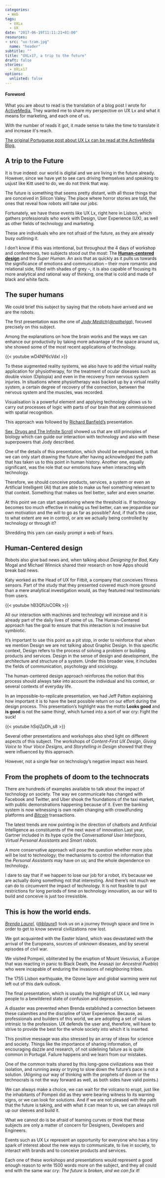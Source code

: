 ```yaml
---
categories:
 - Web
tags:  
  - UXLx
  - UX
date: "2017-06-19T11:11:21+01:00"
resources:
- src: "ux-tram.jpg"
  name: "header"
subtitle: ""
title: "UXLx17, a trip to the future"
draft: false
stories: 
  - UXLx17
options: 
  unlisted: false
---
```




<h4>Foreword</h4>

<p>What you are about to read is the translation of a blog post I wrote for <a href="https://activemedia.pt/">ActiveMedia.</a> They wanted me to share my perspective on UX Lx and what it means for marketing, and each one of us.</p>

<p>With the number of reads it got, it made sense to take the time to translate it and increase it's reach.</p>

<p><a href="https://activemedia.pt/written-by/uxlx-2017-e-uma-viagem-ao-futuro/">The original Portuguese post about UX Lx can be read at the ActiveMedia Blog.</a></p>

<h2 class="title">A trip to the Future</h2>

<p>It is true indeed: our world is digital and we are living in the future already. However, since we have yet to see cars driving themselves and speaking to usjust like Kitt used to do, we do not think that way.</p>

<p>The future is something that seems pretty distant, with all those things that are conceived in Silicon Valey. The place where horror stories are told, the ones that reveal how robots will take our jobs.</p>

<p>Fortunately, we have these events like UX Lx, right here in Lisbon, which gathers professionals who work with Design, User Experience (UX), as well as other fields of technology and marketing.</p>

<p>These are individuals who are not afraid of the future, as they are already busy outlining it.</p>

<p>I don’t know if this was intentional, but throughout the 4 days of workshop and conferences, two subjects stood out the most: The <strong><a href="https://en.wikipedia.org/wiki/Human-centered_design">Human-centered design</a></strong> and the <em>Super Human</em>. An axis that as quickly as it pulls us towards the significance of emotions and communication – their more romantic and relational side, filled with shades of grey –, it is also capable of focusing its more analytical and rational way of thinking, one that is cold and made of black and white facts.</p>

<h2 class="title" id="toc_0">The super humans</h2>

<p>We could brief this subject by saying that the robots have arrived and we are the robots.</p>

<p>The first presentation was the one of <a href="https://www.linkedin.com/in/jodymedich/"><em>Jody Medich</em></a>(<a href="https://twitter.com/nothelga"><em>@nothelga</em></a>), focused precisely on this subject.</p>

<p>Among the explanations on how the brain works and the ways we can enhance our productivity by taking more advantage of the space around us, she showed some of the most recent applications of technology.</p>

{{< youtube wD4NP6cVdxI >}}

<p>To these augmented reality systems, we also have to add the virtual reality application for physiotherapy, for the treatment of ocular diseases such as double vision (Diplopia) and even in the recovery from nervous system injuries. In situations where physiotherapy was backed up by a virtual reality system, a certain degree of recovery of the connection, between the nervous system and the muscles, was recorded.</p>

<p>Visualisation is a powerful element and applying technology allows us to carry out processes of logic with parts of our brain that are commissioned with spatial recognition.</p>

<p>This approach was followed by <a href="https://twitter.com/RMBanfield">Richard Banfield’s</a> presentation.</p>

<p><u>Sex, Drugs and The Infinite Scroll</u> showed us that are still principles of biology which can guide our interaction with technology and also with these superpowers that Jody described.</p>

<p>One of the details of this presentation, which should be emphasised, is that we can only start drawing the future after having acknowledged the path that has taken us to this point in human history. Another one, equally significant, was the role that our emotions have when interacting with technology.</p>

<p>Therefore, we should conceive products, services, a system or even an Artificial Intelligent (AI) that are able to make us feel something relevant to that context. Something that makes us feel better, safer and even smarter.</p>

<p>At this point we can start questioning where the threshold is. If technology becomes too much effective in making us feel better, can we jeopardise our own motivation and the will to go as far as possible? And, if that’s the case, to what extent are we in control, or are we actually being controlled by technology or through it?</p>

<p>Shredding this yarn can easily prompt a web of fears.</p>

<h2 class="title" id="toc_1">Human-Centered design</h2>

<p>Robots also give bad news and, when talking about <em>Designing for Bad</em>, Katy Mogal and Michael Winnick shared their research on how Apps should break bad news.</p>

<p>Katy worked as the Head of UX for Fitbit, a company that conceives fitness sensors. Part of the study that they presented covered much more ground than a mere analytical investigation would, as they featured real testimonials from users.</p>

{{< youtube hB3QfUoCORk >}}

<p>All our interaction with machines and technology will increase and it is already part of the daily lives of some of us. The Human-Centered approach has the goal to ensure that this interaction is not invasive but symbiotic. </p>

<p>It’s important to use this point as a pit stop, in order to reinforce that when we mention Design we are not talking about Graphic Design. In this specific context, Design refers to the process of solving a problem or building products and services. Design in the sense of design and development, the architecture and structure of a system. Under this broader view, it includes the fields of communication, psychology and sociology.</p>

<p>The human-centered design approach reinforces the notion that this process should always take into account the individual and his context, or several contexts of everyday life.</p>

<p>In an impossible-to-replicate presentation, we had Jeff Patton explaining how important it is to have the best possible return on our effort during the design process. This presentation’s highlight was the motto <strong>Looks good</strong> and <strong>is good</strong> is not the same thing!, which turned into a sort of war cry: Fight the suck!</p>

{{< youtube hSqIZpDh_s8 >}}

<p>Several other presentations and workshops also shed light on different aspects of this subject. The workshops of <em>Content-First UX Design</em>, <em>Giving Voice to Your Voice Designs</em>, and <em>Storytelling in Design</em> showed that they were influenced by this approach.</p>

<p>However, not a single fear on technology’s negative impact was heard.</p>

<h2 class="title" id="toc_2">From the prophets of doom to the technocrats</h2>

<p>There are hundreds of examples available to talk about the impact of technology on society. The way we communicate has changed with Facebook and Twitter, and Uber shook the foundations of the taxi market, with public demonstrations happening because of it. Even the banking system is now witnessing is own realm changing with crowdfunding platforms and <a href="https://pt.wikipedia.org/wiki/Bitcoin"><em>Bitcoin</em></a> transactions.</p>

<p>The latest trends are now pointing in the direction of chatbots and Artificial Intelligence as constituents of the next wave of innovation.Last year, Gartner included in its hype cycle the <em>Conversational User Interfaces</em>, <em>Virtual Personal Assistants</em> and <em>Smart robots</em>.</p>

<p>A more conservative approach will pose the question whether more jobs will be lost to technology; the mechanisms to control the information that the <em>Personal Assistants</em> may have on us; and the whole dependence on technology.</p>

<p>I dare to say that if we happen to lose our job for a robot, it’s because we are actually doing something not that interesting. And there’s not much we can do to circumvent the impact of technology. It is not feasible to put restrictions for long periods of time on technology innovation, as our will to build and conceive is just too irresistible.</p>

<h2 class="title" id="toc_3">This is how the world ends.</h2>

<p><a href="http://t.co/3W68348Cw8"><em>Brenda Laurel</em></a>, (<a href="https://twitter.com/blaurel"><em>@blaurel</em></a>) took us on a journey through space and time in order to get to know several civilizations now lost.</p>

<p>We got acquainted with the Easter Island, which was devastated with the arrival of the Europeans, sources of unknown diseases, and by several episodes of civil war.</p>

<p>We visited Pompeii, obliterated by the eruption of Mount Vesuvius, a Europe that was reacting in panic to Black Death, the Anasazi (or <em>Ancestral Pueblo</em>) who were incapable of enduring the invasions of neighboring tribes.</p>

<p>The 1755 Lisbon earthquake, the Ozone layer and global warming were not left out of this dark outlook.</p>

<p>The final presentation, which is usually the highlight of UX Lx, led many people to a bewildered state of confusion and depression.</p>

<p>A disaster was prevented when Brenda established a connection between these calamities and the discipline of User Experience. Because, as professionals and builders of this world, we are adopting a set of values intrinsic to the profession. UX defends the user and, therefore, will have to strive to provide the best for the whole society into which it is inserted.</p>

<p>This positive message was also stressed by an array of ideas for science and society. Things like the importance of sharing information, of encouraging dazzle and research, of not sidelining failure as is quite common in Portugal. Failure happens and we learn from our mistakes.</p>

<p>One of the common traits shared by this long-gone civilizations was their isolation, and running away or trying to slow down the future’s pace is not a solution. (Aligning our way of thinking with the prophets of doom or the technocrats is not the way forward as well, as both sides have valid points.)</p>

<p>We can always make a choice, we can wait for the volcano to erupt, just like the inhabitants of Pompeii did as they were bearing witness to its warning signs, or we can look for solutions. And if we are not pleased with the path that the future is taking, and with what it can mean to us, we can always roll up our sleeves and build it.</p>

<p>What we cannot do is be afraid of learning curves or think that these subjects are only a matter of concern for Designers, Developers and Engineers.</p>

<p>Events such as UX Lx represent an opportunity for everyone who has a tiny spark of interest about the new ways to communicate, to live in society, to interact with brands and to conceive products and services.</p>

<p>Each one of these workshops and presentations would represent a good enough reason to write 1500 words more on the subject, and they all could end with the same war cry: <em>The future is broken, and we can fix it</em>!</p>



